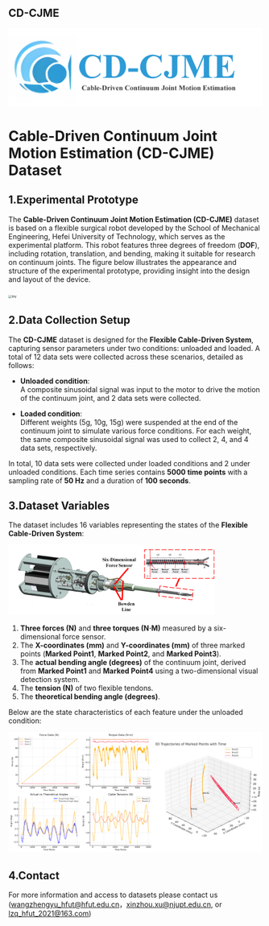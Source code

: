## CD-CJME


<img src=".\img\\logo.png" alt="tiny" style="zoom:80%;" />


# Cable-Driven Continuum Joint Motion Estimation (CD-CJME) Dataset

## 1.Experimental Prototype

The **Cable-Driven Continuum Joint Motion Estimation (CD-CJME)** dataset is based on a flexible surgical robot developed by the School of Mechanical Engineering, Hefei University of Technology, which serves as the experimental platform. This robot features three degrees of freedom (**DOF**), including rotation, translation, and bending, making it suitable for research on continuum joints. The figure below illustrates the appearance and structure of the experimental prototype, providing insight into the design and layout of the device.

<img src=".\img\\Experimental Prototype.png" alt="tiny" style="zoom:40%;" />

## 2.Data Collection Setup

The **CD-CJME** dataset is designed for the **Flexible Cable-Driven System**, capturing sensor parameters under two conditions: unloaded and loaded. A total of 12 data sets were collected across these scenarios, detailed as follows:

- **Unloaded condition**:  
  A composite sinusoidal signal was input to the motor to drive the motion of the continuum joint, and 2 data sets were collected.  

- **Loaded condition**:  
  Different weights (5g, 10g, 15g) were suspended at the end of the continuum joint to simulate various force conditions. For each weight, the same composite sinusoidal signal was used to collect 2, 4, and 4 data sets, respectively.  

In total, 10 data sets were collected under loaded conditions and 2 under unloaded conditions. Each time series contains **5000 time points** with a sampling rate of **50 Hz** and a duration of **100 seconds**.  

## 3.Dataset Variables

The dataset includes 16 variables representing the states of the  **Flexible Cable-Driven System**:

<img src=".\img\\system.png" alt="tiny" style="zoom:40%;" />

1. **Three forces (N)** and **three torques (N·M)** measured by a six-dimensional force sensor.  
2. The **X-coordinates (mm)** and **Y-coordinates (mm)** of three marked points (**Marked Point1**, **Marked Point2**, and **Marked Point3**).  
3. The **actual bending angle (degrees)** of the continuum joint, derived from **Marked Point1** and **Marked Point4** using a two-dimensional visual detection system.  
4. The **tension (N)** of two flexible tendons.  
5. The **theoretical bending angle (degrees)**.  

Below are the state characteristics of each feature under the unloaded condition:

<img src=".\img\\data_feature.png" alt="large" style="zoom:200%;" />

## 4.Contact

For more information and access to datasets please contact us ([wangzhengyu_hfut@hfut.edu.cn](mailto:wangzhengyu_hfut@hfut.edu.cn)，xinzhou.xu@njupt.edu.cn, or lzq_hfut_2021@163.com)
